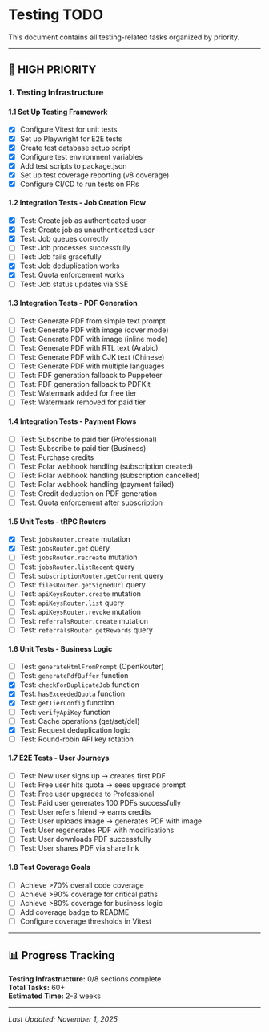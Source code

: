 # Testing TODO

This document contains all testing-related tasks organized by priority.

---

## 🔴 HIGH PRIORITY

### 1. Testing Infrastructure

#### 1.1 Set Up Testing Framework

- [x] Configure Vitest for unit tests
- [x] Set up Playwright for E2E tests
- [x] Create test database setup script
- [x] Configure test environment variables
- [x] Add test scripts to package.json
- [x] Set up test coverage reporting (v8 coverage)
- [x] Configure CI/CD to run tests on PRs

#### 1.2 Integration Tests - Job Creation Flow

- [x] Test: Create job as authenticated user
- [x] Test: Create job as unauthenticated user
- [x] Test: Job queues correctly
- [ ] Test: Job processes successfully
- [ ] Test: Job fails gracefully
- [x] Test: Job deduplication works
- [x] Test: Quota enforcement works
- [ ] Test: Job status updates via SSE

#### 1.3 Integration Tests - PDF Generation

- [ ] Test: Generate PDF from simple text prompt
- [ ] Test: Generate PDF with image (cover mode)
- [ ] Test: Generate PDF with image (inline mode)
- [ ] Test: Generate PDF with RTL text (Arabic)
- [ ] Test: Generate PDF with CJK text (Chinese)
- [ ] Test: Generate PDF with multiple languages
- [ ] Test: PDF generation fallback to Puppeteer
- [ ] Test: PDF generation fallback to PDFKit
- [ ] Test: Watermark added for free tier
- [ ] Test: Watermark removed for paid tier

#### 1.4 Integration Tests - Payment Flows

- [ ] Test: Subscribe to paid tier (Professional)
- [ ] Test: Subscribe to paid tier (Business)
- [ ] Test: Purchase credits
- [ ] Test: Polar webhook handling (subscription created)
- [ ] Test: Polar webhook handling (subscription cancelled)
- [ ] Test: Polar webhook handling (payment failed)
- [ ] Test: Credit deduction on PDF generation
- [ ] Test: Quota enforcement after subscription

#### 1.5 Unit Tests - tRPC Routers

- [x] Test: `jobsRouter.create` mutation
- [x] Test: `jobsRouter.get` query
- [ ] Test: `jobsRouter.recreate` mutation
- [ ] Test: `jobsRouter.listRecent` query
- [ ] Test: `subscriptionRouter.getCurrent` query
- [ ] Test: `filesRouter.getSignedUrl` query
- [ ] Test: `apiKeysRouter.create` mutation
- [ ] Test: `apiKeysRouter.list` query
- [ ] Test: `apiKeysRouter.revoke` mutation
- [ ] Test: `referralsRouter.create` mutation
- [ ] Test: `referralsRouter.getRewards` query

#### 1.6 Unit Tests - Business Logic

- [ ] Test: `generateHtmlFromPrompt` (OpenRouter)
- [ ] Test: `generatePdfBuffer` function
- [x] Test: `checkForDuplicateJob` function
- [x] Test: `hasExceededQuota` function
- [x] Test: `getTierConfig` function
- [ ] Test: `verifyApiKey` function
- [ ] Test: Cache operations (get/set/del)
- [x] Test: Request deduplication logic
- [ ] Test: Round-robin API key rotation

#### 1.7 E2E Tests - User Journeys

- [ ] Test: New user signs up → creates first PDF
- [ ] Test: Free user hits quota → sees upgrade prompt
- [ ] Test: Free user upgrades to Professional
- [ ] Test: Paid user generates 100 PDFs successfully
- [ ] Test: User refers friend → earns credits
- [ ] Test: User uploads image → generates PDF with image
- [ ] Test: User regenerates PDF with modifications
- [ ] Test: User downloads PDF successfully
- [ ] Test: User shares PDF via share link

#### 1.8 Test Coverage Goals

- [ ] Achieve >70% overall code coverage
- [ ] Achieve >90% coverage for critical paths
- [ ] Achieve >80% coverage for business logic
- [ ] Add coverage badge to README
- [ ] Configure coverage thresholds in Vitest

---

## 📊 Progress Tracking

**Testing Infrastructure:** 0/8 sections complete  
**Total Tasks:** 60+  
**Estimated Time:** 2-3 weeks

---

_Last Updated: November 1, 2025_
